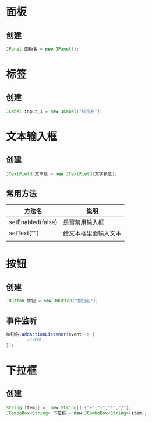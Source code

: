 # 面板

## 创建

```java
JPanel 面板名 = new JPanel();
```



# 标签

## 创建

```java
JLabel input_1 = new JLabel("标签名");
```

# 文本输入框

## 创建

```java
JTextField 文本框 = new JTextField(文字长度);
```

## 常用方法

| 方法名            | 说明                 |
| ----------------- | -------------------- |
| setEnabled(false) | 是否禁用输入框       |
| setText("")       | 给文本框里面输入文本 |
|                   |                      |

# 按钮

## 创建

```java
JButton 按钮 = new JButton("按钮名");
```

## 事件监听

```java
按钮名.addActionListener(event -> {
		//代码
});
```



# 下拉框

## 创建

```java
String item[] =  new String[] {"+","-","*","/"};
JComboBox<String> 下拉框 = new JComboBox<String>(item);
```



